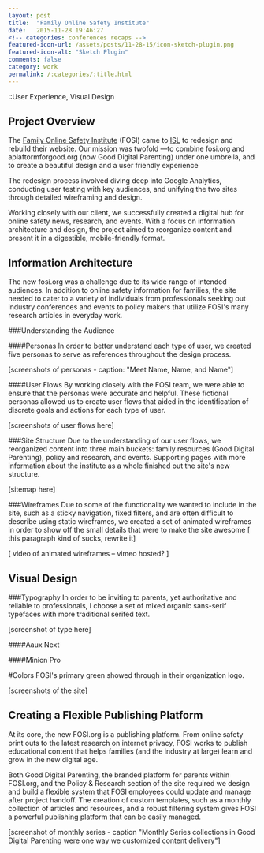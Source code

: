 ```yaml
---
layout: post
title:  "Family Online Safety Institute"
date:   2015-11-28 19:46:27
<!-- categories: conferences recaps -->
featured-icon-url: /assets/posts/11-28-15/icon-sketch-plugin.png
featured-icon-alt: "Sketch Plugin"
comments: false
category: work
permalink: /:categories/:title.html
---
```


[garth]: 		https://twitter.com/garthdb
[nightscout]: 	http://www.nightscout.info/

::User Experience, Visual Design

<!-- A website redesign for fosi.org that combines industry news, resources, and events with a new platform, Good Digital Parenting. The Family Online Safety Institute is an international, non-profit organization which works to make the online world safer for kids and their families. Our intended audiences were K-12 families, policy-makers, and industry professionals. -->

Project Overview
----------------------------------------------
The <a href="http://www.fosi.org/" target="_blank" class="link--text-in-p">Family Online Safety Institute</a> (FOSI) came to <a href="http://www.isl.co/" target="_blank" class="link--text-in-p">ISL</a> to redesign and rebuild their website. Our mission was twofold —to combine fosi.org and aplaftormforgood.org (now Good Digital Parenting) under one umbrella, and to create a beautiful design and a user friendly experience

The redesign process involved diving deep into Google Analytics, conducting user testing with key audiences, and unifying the two sites through detailed wireframing and design.

Working closely with our client, we successfully created a digital hub for online safety news, research, and events. With a focus on information architecture and design, the project aimed to reorganize content and present it in a digestible, mobile-friendly format.



Information Architecture
----------------------------------------------
The new fosi.org was a challenge due to its wide range of intended audiences. In addition to online safety information for families, the site needed to cater to a variety of individuals from professionals seeking out industry conferences and events to  policy makers that utilize FOSI's many research articles in everyday work.

###Understanding the Audience

####Personas
In order to better understand each type of user, we created five personas to serve as references throughout the design process.

[screenshots of personas - caption: "Meet Name, Name, and Name"]

####User Flows
By working closely with the FOSI team, we were able to ensure that the personas were accurate and helpful. These fictional personas allowed us to create user flows that aided in the identification of discrete goals and actions for each type of user.

[screenshots of user flows here]

###Site Structure
Due to the understanding of our user flows, we reorganized content into three main buckets: family resources (Good Digital Parenting), policy and research, and events. Supporting pages with more information about the institute as a whole finished out the site's new structure. 

[sitemap here]



###Wireframes
Due to some of the functionality we wanted to include in the site, such as a sticky navigation, fixed filters, and are often difficult to describe using static wireframes, we created a set of animated wireframes in order to show off the small details that were to make the site awesome [ this paragraph kind of sucks, rewrite it]

[ video of animated wireframes – vimeo hosted? ]


Visual Design
----------------------------------------------

###Typography
In order to be inviting to parents, yet authoritative and reliable to professionals, I choose a set of mixed organic sans-serif typefaces with more traditional serifed text.

[screenshot of type here]

####Aaux Next

####Minion Pro


#Colors
FOSI's primary green showed through in their organization logo. 

[screenshots of the site]

Creating a Flexible Publishing Platform
----------------------------------------------	
At its core, the new FOSI.org is a publishing platform. From online safety print outs to the latest research on internet privacy, FOSI works to publish educational content that helps families (and the industry at large) learn and grow in the new digital age. 

Both Good Digital Parenting, the branded platform for parents within FOSI.org, and the Policy & Research section of the site required we design and build a flexible system that FOSI employees could update and manage after project handoff. The creation of custom templates, such as a monthly collection of articles and resources, and a robust filtering system gives FOSI a powerful publishing platform that can be easily managed.

[screenshot of monthly series - caption "Monthly Series collections in Good Digital Parenting were one way we customized content delivery"]









